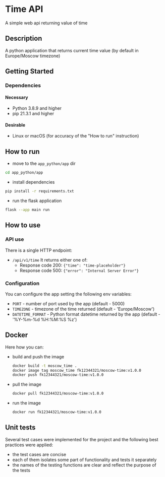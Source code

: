 # Time API 
A simple web api returning value of time

## Description
A python application that returns current time value (by default in Europe/Moscow timezone)

## Getting Started

### Dependencies
#### Necessary
* Python 3.8.9 and higher
* pip 21.3.1 and higher 
#### Desirable 
* Linux or macOS (for accuracy of the "How to run" instruction)

## How to run 
* move to the `app_python/app` dir 
```bash
cd app_python/app 
```
* install dependencies 
```bash 
pip install -r requirements.txt
```
* run the flask application 
```bash
flask --app main run
```

## How to use 
### API use 
There is a single HTTP endpoint: 
* `/api/v1/time` 
It returns either one of: 
  * Response code 200: `{"time": "time-placeholder"}`
  * Response code 500: `{"error": "Internal Server Error"}`
### Configuration 
You can configure the app setting the following env variables: 
* `PORT` - number of port used by the app (default - 5000)
* `TIMEZONE` - timezone of the time returned (default - 'Europe/Moscow')
* `DATETIME_FORMAT` - Python format datetime returned by the app (default - '%Y-%m-%d %H:%M:%S %z')

## Docker
Here how you can: 
* build and push the image 
  ```bash
  docker build -t moscow_time .
  docker image tag moscow_time fk12344321/moscow-time:v1.0.0
  docker push fk12344321/moscow-time:v1.0.0
  ```
* pull the image
  ```bash 
  docker pull fk12344321/moscow-time:v1.0.0
  ```
* run the image
  ```bash
  docker run fk12344321/moscow-time:v1.0.0
  ```
  
## Unit tests

Several test cases were implemented for the project and the following best practices were applied: 
- the test cases are concise 
- each of them isolates some part of functionality and tests it separately 
- the names of the testing functions are clear and reflect the purpose of the tests
